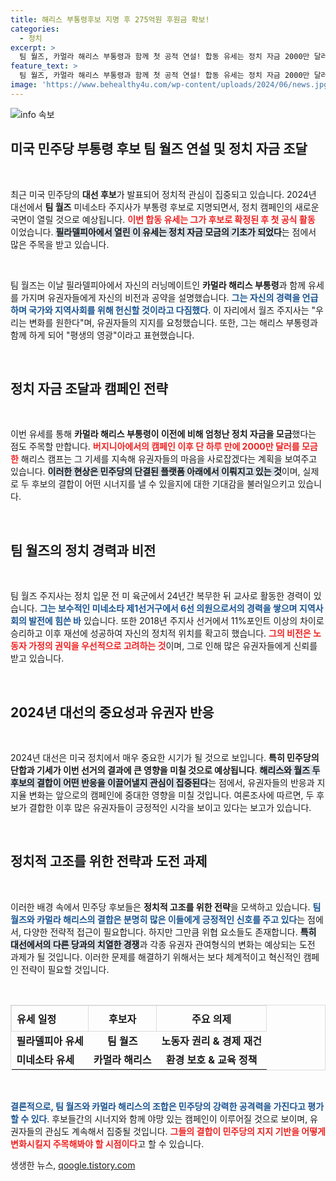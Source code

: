 ```yaml
---
title: 해리스 부통령후보 지명 후 275억원 후원금 확보!
categories:
  - 정치
excerpt: >
  팀 월즈, 카멀라 해리스 부통령과 함께 첫 공적 연설! 합동 유세는 정치 자금 2000만 달러를 모으며 대선 열기를 끌어올렸다. 그가 전하는 노동자 가정을 위한 비전, 놓치지 마세요!
feature_text: >
  팀 월즈, 카멀라 해리스 부통령과 함께 첫 공적 연설! 합동 유세는 정치 자금 2000만 달러를 모으며 대선 열기를 끌어올렸다. 그가 전하는 노동자 가정을 위한 비전, 놓치지 마세요!
image: 'https://www.behealthy4u.com/wp-content/uploads/2024/06/news.jpg'
---
```


<p><img src="https://www.behealthy4u.com/wp-content/uploads/2024/06/news.jpg" alt="info 속보" /></p>

<h2 data-ke-size="size26">미국 민주당 부통령 후보 팀 월즈 연설 및 정치 자금 조달</h2>

<p data-ke-size="size16">&nbsp;</p> 

<p>최근 미국 민주당의 <b>대선 후보</b>가 발표되어 정치적 관심이 집중되고 있습니다. 2024년 대선에서 <b>팀 월즈</b> 미네소타 주지사가 부통령 후보로 지명되면서, 정치 캠페인의 새로운 국면이 열릴 것으로 예상됩니다. <b><span style="color: #ee2323;">이번 합동 유세는 그가 후보로 확정된 후 첫 공식 활동</span></b> 이었습니다. <b><span style="background-color: #21538527;">필라델피아에서 열린 이 유세는 정치 자금 모금의 기초가 되었다</span></b>는 점에서 많은 주목을 받고 있습니다.</p>

<p data-ke-size="size16">&nbsp;</p>

<p>팀 월즈는 이날 필라델피아에서 자신의 러닝메이트인 <b>카멀라 해리스 부통령</b>과 함께 유세를 가지며 유권자들에게 자신의 비전과 공약을 설명했습니다. <b><span style="color: #1a5490;">그는 자신의 경력을 언급하며 국가와 지역사회를 위해 헌신할 것이라고 다짐했다</span></b>. 이 자리에서 월즈 주지사는 "우리는 변화를 원한다"며, 유권자들의 지지를 요청했습니다. 또한, 그는 해리스 부통령과 함께 하게 되어 "평생의 영광"이라고 표현했습니다.</p>

<p data-ke-size="size16">&nbsp;</p>

<h2 data-ke-size="size26">정치 자금 조달과 캠페인 전략</h2>

<p data-ke-size="size16">&nbsp;</p>

<p>이번 유세를 통해 <b>카멀라 해리스 부통령이 이전에 비해 엄청난 정치 자금을 모금</b>했다는 점도 주목할 만합니다. <b><span style="color: #ee2323;">버지니아에서의 캠페인 이후 단 하루 만에 2000만 달러를 모금한</span></b> 해리스 캠프는 그 기세를 지속해 유권자들의 마음을 사로잡겠다는 계획을 보여주고 있습니다. <b><span style="background-color: #21538527;">이러한 현상은 민주당의 단결된 플랫폼 아래에서 이뤄지고 있는 것</span></b>이며, 실제로 두 후보의 결합이 어떤 시너지를 낼 수 있을지에 대한 기대감을 불러일으키고 있습니다.</p>

<p data-ke-size="size16">&nbsp;</p>

<h2 data-ke-size="size26">팀 월즈의 정치 경력과 비전</h2>

<p data-ke-size="size16">&nbsp;</p>

<p>팀 월즈 주지사는 정치 입문 전 미 육군에서 24년간 복무한 뒤 교사로 활동한 경력이 있습니다. <b><span style="color: #1a5490;">그는 보수적인 미네소타 제1선거구에서 6선 의원으로서의 경력을 쌓으며 지역사회의 발전에 힘쓴 바</span></b> 있습니다. 또한 2018년 주지사 선거에서 11%포인트 이상의 차이로 승리하고 이후 재선에 성공하여 자신의 정치적 위치를 확고히 했습니다. <b><span style="color: #ee2323;">그의 비전은 노동자 가정의 권익을 우선적으로 고려하는 것</span></b>이며, 그로 인해 많은 유권자들에게 신뢰를 받고 있습니다.</p>

<p data-ke-size="size16">&nbsp;</p>

<h2 data-ke-size="size26">2024년 대선의 중요성과 유권자 반응</h2>

<p data-ke-size="size16">&nbsp;</p>

<p>2024년 대선은 미국 정치에서 매우 중요한 시기가 될 것으로 보입니다. <b>특히 민주당의 단합과 기세가 이번 선거의 결과에 큰 영향을 미칠 것으로 예상됩니다</b>. <b><span style="background-color: #21538527;">해리스와 월즈 두 후보의 결합이 어떤 반응을 이끌어낼지 관심이 집중된다</span></b>는 점에서, 유권자들의 반응과 지지율 변화는 앞으로의 캠페인에 중대한 영향을 미칠 것입니다. 여론조사에 따르면, 두 후보가 결합한 이후 많은 유권자들이 긍정적인 시각을 보이고 있다는 보고가 있습니다. </p>

<p data-ke-size="size16">&nbsp;</p>

<h2 data-ke-size="size26">정치적 고조를 위한 전략과 도전 과제</h2>

<p data-ke-size="size16">&nbsp;</p>

<p>이러한 배경 속에서 민주당 후보들은 <b>정치적 고조를 위한 전략</b>을 모색하고 있습니다. <b><span style="color: #1a5490;">팀 월즈와 카멀라 해리스의 결합은 분명히 많은 이들에게 긍정적인 신호를 주고 있다</span></b>는 점에서, 다양한 전략적 접근이 필요합니다. 하지만 그만큼 위협 요소들도 존재합니다. <b><span style="background-color: #21538527;">특히 대선에서의 다른 당과의 치열한 경쟁</span></b>과 각종 유권자 관여형식의 변화는 예상되는 도전 과제가 될 것입니다. 이러한 문제를 해결하기 위해서는 보다 체계적이고 혁신적인 캠페인 전략이 필요할 것입니다.</p>

<p data-ke-size="size16">&nbsp;</p>

<table style="width:100%; border-collapse: collapse; border: 1px solid #ddd;">
    <tr>
        <th style="text-align: left; padding: 8px; border: 1px solid #ddd;"><b>유세 일정</b></th>
        <th style="text-align: center; padding: 8px; border: 1px solid #ddd;"><b>후보자</b></th>
        <th style="text-align: center; padding: 8px; border: 1px solid #ddd;"><b>주요 의제</b></th>
    </tr>
    <tr>
        <td style="text-align: left; height: 17px;"><b>필라델피아 유세</b></td>
        <td style="text-align: center; height: 17px;"><b>팀 월즈</b></td>
        <td style="text-align: center; height: 17px;"><b>노동자 권리 & 경제 재건</b></td>
    </tr>
    <tr>
        <td style="text-align: left; height: 17px;"><b>미네소타 유세</b></td>
        <td style="text-align: center; height: 17px;"><b>카멀라 해리스</b></td>
        <td style="text-align: center; height: 17px;"><b>환경 보호 & 교육 정책</b></td>
    </tr>
</table>

<p data-ke-size="size16">&nbsp;</p>

<p><b><span style="color: #1a5490;">결론적으로, 팀 월즈와 카멀라 해리스의 조합은 민주당의 강력한 공격력을 가진다고 평가할 수 있다</span></b>. 후보들간의 시너지와 함께 야망 있는 캠페인이 이루어질 것으로 보이며, 유권자들의 관심도 계속해서 집중될 것입니다. <b><span style="color: #ee2323;">그들의 결합이 민주당의 지지 기반을 어떻게 변화시킬지 주목해봐야 할 시점이다</span></b>고 할 수 있습니다.</p>
생생한 뉴스, <a href="https://qoogle.tistory.com" rel="dofollow">qoogle.tistory.com</a>


